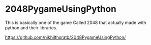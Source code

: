 # 2048PygameUsingPython
This is basically one of the game Called 2048 that actually made with python and their libraries.

https://github.com/nikhilthoratb/2048PygameUsingPython/
